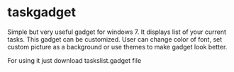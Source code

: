 taskgadget
==========

Simple but very useful gadget for windows 7. It displays list of your current tasks.
This gadget can be customized. User can change color of font, set custom picture as a background or use themes to make gadget look better.

For using it just download taskslist.gadget file
